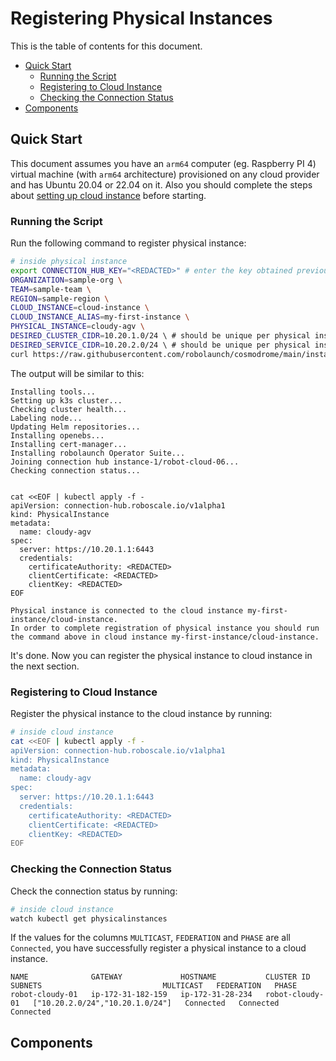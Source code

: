 # Registering Physical Instances

This is the table of contents for this document.

- [Quick Start](#quick-start)
  - [Running the Script](#running-the-script)
  - [Registering to Cloud Instance](#registering-to-cloud-instance)
  - [Checking the Connection Status](#checking-the-connection-status)
- [Components](#components)

## Quick Start

This document assumes you have an `arm64` computer (eg. Raspberry PI 4) virtual machine (with `arm64` architecture) provisioned on any cloud provider and has Ubuntu 20.04 or 22.04 on it. Also you should complete the steps about [setting up cloud instance](../cloud-instance/README.md) before starting.

### Running the Script
Run the following command to register physical instance:

```bash
# inside physical instance
export CONNECTION_HUB_KEY="<REDACTED>" # enter the key obtained previous section
ORGANIZATION=sample-org \
TEAM=sample-team \
REGION=sample-region \
CLOUD_INSTANCE=cloud-instance \
CLOUD_INSTANCE_ALIAS=my-first-instance \
PHYSICAL_INSTANCE=cloudy-agv \
DESIRED_CLUSTER_CIDR=10.20.1.0/24 \ # should be unique per physical instance
DESIRED_SERVICE_CIDR=10.20.2.0/24 \ # should be unique per physical instance
curl https://raw.githubusercontent.com/robolaunch/cosmodrome/main/instance-setup/physical-instance/run.sh | bash
```

The output will be similar to this:
```
Installing tools...
Setting up k3s cluster...
Checking cluster health...
Labeling node...
Updating Helm repositories...
Installing openebs...
Installing cert-manager...
Installing robolaunch Operator Suite...
Joining connection hub instance-1/robot-cloud-06...
Checking connection status...


cat <<EOF | kubectl apply -f -
apiVersion: connection-hub.roboscale.io/v1alpha1
kind: PhysicalInstance
metadata:
  name: cloudy-agv
spec:
  server: https://10.20.1.1:6443
  credentials:
    certificateAuthority: <REDACTED>
    clientCertificate: <REDACTED>
    clientKey: <REDACTED>
EOF

Physical instance is connected to the cloud instance my-first-instance/cloud-instance.
In order to complete registration of physical instance you should run the command above in cloud instance my-first-instance/cloud-instance.
```

It's done. Now you can register the physical instance to cloud instance in the next section.

### Registering to Cloud Instance

Register the physical instance to the cloud instance by running:

```bash
# inside cloud instance
cat <<EOF | kubectl apply -f -
apiVersion: connection-hub.roboscale.io/v1alpha1
kind: PhysicalInstance
metadata:
  name: cloudy-agv
spec:
  server: https://10.20.1.1:6443
  credentials:
    certificateAuthority: <REDACTED>
    clientCertificate: <REDACTED>
    clientKey: <REDACTED>
EOF
```

### Checking the Connection Status

Check the connection status by running:
```bash
# inside cloud instance
watch kubectl get physicalinstances
```

If the values for the columns `MULTICAST`, `FEDERATION` and `PHASE` are all `Connected`, you have successfully register a physical instance to a cloud instance.
```
NAME              GATEWAY             HOSTNAME           CLUSTER ID        SUBNETS                           MULTICAST   FEDERATION   PHASE
robot-cloudy-01   ip-172-31-182-159   ip-172-31-28-234   robot-cloudy-01   ["10.20.2.0/24","10.20.1.0/24"]   Connected   Connected    Connected
```

## Components
